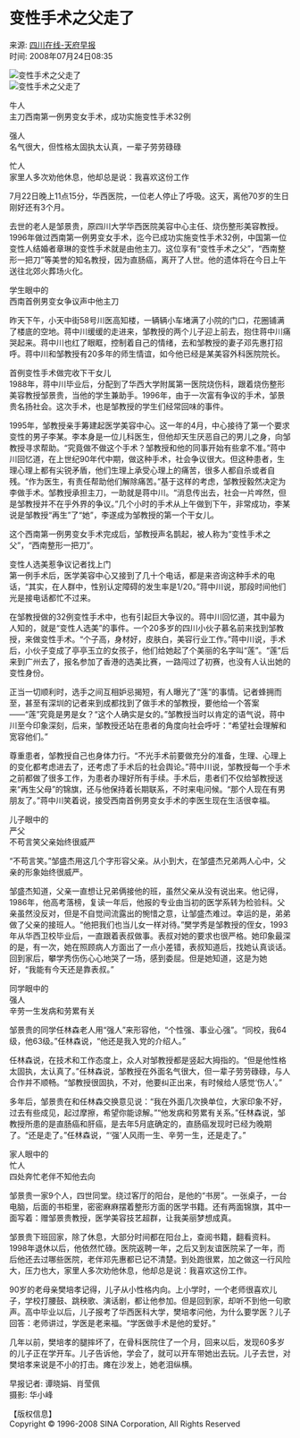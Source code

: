 # 变性手术之父走了

来源: [四川在线-天府早报](http://www.morning.sc.cn/)  
时间: 2008年07月24日08:35  

![变性手术之父走了](http://i2.sinaimg.cn/dy/c/2008-07-24/cea24cbd0290c65825d92cad7f480433.jpg)  
![变性手术之父走了](http://i2.sinaimg.cn/dy/c/2008-07-24/d2182b62fa7dd611d01d6612e920d162.jpg)

牛人  
主刀西南第一例男变女手术，成功实施变性手术32例

强人  
名气很大，但性格太固执太认真，一辈子劳劳碌碌

忙人  
家里人多次劝他休息，他却总是说：我喜欢这份工作

7月22日晚上11点15分，华西医院，一位老人停止了呼吸。这天，离他70岁的生日刚好还有3个月。

去世的老人是邹景贵，原四川大学华西医院美容中心主任、烧伤整形美容教授。1996年做过西南第一例男变女手术，迄今已成功实施变性手术32例，中国第一位变性人结婚者章琳的变性手术就是由他主刀。这位享有“变性手术之父”，“西南整形一把刀”等美誉的知名教授，因为直肠癌，离开了人世。他的遗体将在今日上午送往北郊火葬场火化。

学生眼中的  
西南首例男变女争议声中他主刀

昨天下午，小天中街58号川医高知楼，一辆辆小车堵满了小院的门口，花圈铺满了楼底的空地。蒋中川缓缓的走进来，邹教授的两个儿子迎上前去，抱住蒋中川痛哭起来。蒋中川也红了眼眶，控制着自己的情绪，去和邹教授的妻子邓先惠打招呼。蒋中川和邹教授有20多年的师生情谊，如今他已经是某美容外科医院院长。

首例变性手术做完收下干女儿  
1988年，蒋中川毕业后，分配到了华西大学附属第一医院烧伤科，跟着烧伤整形美容教授邹景贵，当他的学生兼助手。1996年，由于一次富有争议的手术，邹景贵名扬社会。这次手术，也是邹教授的学生们经常回味的事件。

1995年，邹教授亲手筹建起医学美容中心。这一年的4月，中心接待了第一个要求变性的男子李某。李本身是一位儿科医生，但他却天生厌恶自己的男儿之身，向邹教授寻求帮助。“究竟做不做这个手术？邹教授和他的同事开始有些拿不准。”蒋中川回忆道，在上世纪90年代中期，做这种手术，社会争议很大。但这种患者，生理心理上都有尖锐矛盾，他们生理上承受心理上的痛苦，很多人都自杀或者自残。“作为医生，有责任帮助他们解除痛苦。”基于这样的考虑，邹教授毅然决定为李做手术。邹教授承担主刀，一助就是蒋中川。“消息传出去，社会一片哗然，但是邹教授并不在乎外界的争议。”几个小时的手术从上午做到下午，非常成功，李某说是邹教授“再生”了“她”，李遂成为邹教授的第一个干女儿。

这个西南第一例男变女手术完成后，邹教授声名鹊起，被人称为“变性手术之父”，“西南整形一把刀”。

变性人选美惹争议记者找上门  
第一例手术后，医学美容中心又接到了几十个电话，都是来咨询这种手术的电话，“其实，在人群中，性别认定障碍的发生率是1/20。”蒋中川说，那段时间他们光是接电话都忙不过来。

在邹教授做的32例变性手术中，也有引起巨大争议的。蒋中川回忆道，其中最为人知的，就是“变性人选美”的事件。一个20多岁的四川小伙子慕名前来找到邹教授，来做变性手术。“个子高，身材好，皮肤白，美容行业工作。”蒋中川说，手术后，小伙子变成了亭亭玉立的女孩子，他们给她起了个美丽的名字叫“莲”。“莲”后来到广州去了，报名参加了香港的选美比赛，一路闯过了初赛，也没有人认出她的变性身份。

正当一切顺利时，选手之间互相妒忌揭短，有人曝光了“莲”的事情。记者蜂拥而至，甚至有深圳的记者来到成都找到了做手术的邹教授，要他给一个答案——“莲”究竟是男是女？“这个人确实是女的。”邹教授当时以肯定的语气说，蒋中川至今印象深刻，后来，邹教授还站在患者的角度向社会呼吁：“希望社会理解和宽容他们。”

尊重患者，邹教授自己也身体力行。“不光手术前要做充分的准备，生理、心理上的变化都考虑进去了，还考虑了手术后的社会舆论。”蒋中川说，邹教授每一个手术之前都做了很多工作，为患者办理好所有手续。手术后，患者们不仅给邹教授送来“再生父母”的锦旗，还与他保持着长期联系，不时来电问候。“那个人现在有男朋友了。”蒋中川笑着说，接受西南首例男变女手术的李医生现在生活很幸福。

儿子眼中的  
严父  
不苟言笑父亲始终很威严

“不苟言笑。”邹盛杰用这几个字形容父亲。从小到大，在邹盛杰兄弟两人心中，父亲的形象始终很威严。

邹盛杰知道，父亲一直想让兄弟俩接他的班，虽然父亲从没有说出来。他记得，1986年，他高考落榜，复读一年后，他报的专业由当初的医学系转为检验科。父亲虽然没反对，但是不自觉间流露出的惋惜之意，让邹盛杰难过。幸运的是，弟弟做了父亲的接班人。“他把我们也当儿女一样对待。”樊学秀是邹教授的侄女，1993年从华西卫校毕业后，一直跟着表叔做事。表叔对她的要求也很严格。她印象最深的是，有一次，她在照顾病人方面出了一点小差错，表叔知道后，找她认真谈话。回到家后，攀学秀伤伤心心地哭了一场，感到委屈。但是她知道，这是为她好，“我能有今天还是靠表叔。”

同学眼中的  
强人  
辛劳一生发病和劳累有关

邹景贵的同学任林森老人用“强人”来形容他，“个性强、事业心强”。“同校，我64级，他63级。”任林森说，“他还是我入党的介绍人。”

任林森说，在技术和工作态度上，众人对邹教授都是竖起大拇指的。“但是他性格太固执，太认真了。”任林森说，邹教授在外面名气很大，但一辈子劳劳碌碌，与人合作并不顺畅。“邹教授很固执，不对，他要纠正出来，有时候给人感觉‘伤人’。”

多年后，邹景贵在和任林森交换意见说：“我在外面几次换单位，大家印象不好，过去有些成见，起过摩擦，希望你能谅解。”“他发病和劳累有关系。”任林森说，邹教授所患的是直肠癌和肝癌，是去年5月底确定的，直肠癌发现时已经为晚期了。“还是走了。”任林森说，“‘强’人风雨一生、辛劳一生，还是走了。”

家人眼中的  
忙人  
四处奔忙老伴不知他去向

邹景贵一家9个人，四世同堂。绕过客厅的阳台，是他的“书房”。一张桌子，一台电脑，后面的书柜里，密密麻麻摆着整形方面的医学书籍。还有两面锦旗，其中一面写着：赠邹景贵教授，医学美容技艺超群，让我美丽梦想成真。

邹景贵下班回家，除了休息，大部分时间都在阳台上，查阅书籍，翻看资料。1998年退休以后，他依然忙碌。医院返聘一年，之后又到友谊医院呆了一年，而后他还去过哪些医院，老伴邓先惠都已记不清楚。到处跑很累，加之做这一行风险大，压力也大，家里人多次劝他休息，他却总是说：我喜欢这份工作。

90岁的老母亲樊培孝记得，儿子从小性格内向。上小学时，一个老师很喜欢儿子，学校打腰鼓、跳秧歌、演话剧，都让他参加。但是回到家，却听不到他一句歌声。高中毕业以后，儿子报考了华西医科大学，樊培孝问他，为什么要学医？儿子回答：老师讲过，学医是老来福。“学医做手术是他的爱好。”

几年以前，樊培孝的腿摔坏了，在骨科医院住了一个月，回来以后，发现60多岁的儿子正在学开车。儿子告诉他，学会了，就可以开车带她出去玩。儿子去世，对樊培孝来说是不小的打击。瘫在沙发上，她老泪纵横。

早报记者: 谭晓娟、肖莹佩  
摄影: 华小峰  

【版权信息】  
Copyright © 1996-2008 SINA Corporation, All Rights Reserved